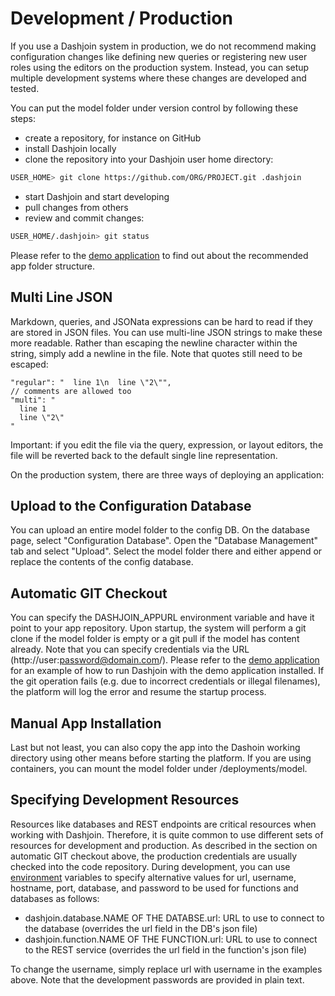 # Development / Production

If you use a Dashjoin system in production, we do not recommend making configuration changes
like defining new queries or registering new user roles using the editors on the production
system. Instead, you can setup multiple development systems where these changes are
developed and tested.

You can put the model folder under version control by following these steps:

* create a repository, for instance on GitHub
* install Dashjoin locally
* clone the repository into your Dashjoin user home directory:

```bash
USER_HOME> git clone https://github.com/ORG/PROJECT.git .dashjoin
```

* start Dashjoin and start developing
* pull changes from others
* review and commit changes:

```bash
USER_HOME/.dashjoin> git status
```

Please refer to the [demo application](https://github.com/dashjoin/dashjoin-demo) to find out about the recommended app folder structure.

## Multi Line JSON

Markdown, queries, and JSONata expressions can be hard to read if they are stored in JSON files.
You can use multi-line JSON strings to make these more readable. Rather than escaping the newline character within the string, 
simply add a newline in the file. Note that quotes still need to be escaped:

```
"regular": "  line 1\n  line \"2\"",
// comments are allowed too
"multi": "
  line 1
  line \"2\"
"
```

Important: if you edit the file via the query, expression, or layout editors, the file will be reverted back to the default single line
representation.

On the production system, there are three ways of deploying an application:

## Upload to the Configuration Database

You can upload an entire model folder to the config DB. On the database page, select "Configuration Database".
Open the "Database Management" tab and select "Upload". Select the model folder there and either append or replace
the contents of the config database.

## Automatic GIT Checkout

You can specify the DASHJOIN_APPURL environment variable and have it point to your app repository.
Upon startup, the system will perform a git clone if the model folder is empty or a git pull if the model has content already.
Note that you can specify credentials via the URL (http://user:password@domain.com/).
Please refer to the [demo application](https://github.com/dashjoin/dashjoin-demo) for an example of how to run
Dashjoin with the demo application installed.
If the git operation fails (e.g. due to incorrect credentials or illegal filenames), the platform will log the error and resume the startup process.

## Manual App Installation

Last but not least, you can also copy the app into the Dashoin working directory using other means
before starting the platform. 
If you are using containers, you can mount the model folder under /deployments/model.

## Specifying Development Resources

Resources like databases and REST endpoints are critical resources when working with Dashjoin.
Therefore, it is quite common to use different sets of resources for development and production.
As described in the section on automatic GIT checkout above, the production credentials are usually
checked into the code repository. During development, you can use [environment](installation/#environment)
variables to specify alternative values for url, username, hostname, port, database, and password to be used for functions and databases as follows:

* dashjoin.database.NAME OF THE DATABSE.url: URL to use to connect to the database (overrides the url field in the DB's json file)
* dashjoin.function.NAME OF THE FUNCTION.url: URL to use to connect to the REST service (overrides the url field in the function's json file)

To change the username, simply replace url with username in the examples above.
Note that the development passwords are provided in plain text.
